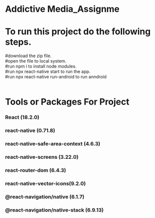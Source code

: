 # Addictive Media_Assignme




# To run this project do the following steps.
#download the zip file.
<br/>
#open the file to local system.
<br/>
#run npm i to install node modules.
<br/>
#run npx react-native start to run the app.
<br/>
 #run npx react-native run-android to run anndroid
<br/>
<br/>
# Tools or Packages For Project 
### React (18.2.0)
### react-native (0.71.8)
### react-native-safe-area-context (4.6.3)
### react-native-screens (3.22.0)
### react-router-dom (6.4.3)
### react-native-vector-icons(9.2.0)
### @react-navigation/native (6.1.7)
### @react-navigation/native-stack (6.9.13)
